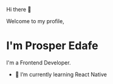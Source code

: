 Hi there 👋

Welcome to my profile,
<h1>I'm Prosper Edafe</h1>

I'm a Frontend Developer.

- 🌱 I’m currently learning React Native
